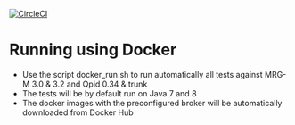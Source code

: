[![CircleCI](https://circleci.com/gh/scholzj/amqp-java-client-tests.svg?style=svg)](https://circleci.com/gh/scholzj/amqp-java-client-tests)

# Running using Docker
- Use the script docker_run.sh to run automatically all tests against MRG-M 3.0 & 3.2 and Qpid 0.34 & trunk
- The tests will be by default run on Java 7 and 8
- The docker images with the preconfigured broker will be automatically downloaded from Docker Hub
 
